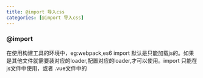 ```yaml
---
title: @import 导入css
categories: [@import 导入css]
---
```


### @import

在使用构建工具的环境中，eg:webpack,es6 import 默认是只能加载js的。如果是其他文件就需要装对应的loader,配置对应的loader,才可以使用。import 只能在js文件中使用，或者 .vue文件中的<script>标签中，而@import 只能在 .vue文件的<style>标签中使用。而且@import 加载是全局的。


@import 是css的语法，是可以直接使用的。不过是同步的，会开辟一个新的'HTTP网络亲求线程'去请求资源文件。但是在资源文件没有请求回来之前，GUI 渲染线程会被 "阻塞",不允许其继续向下渲染。

